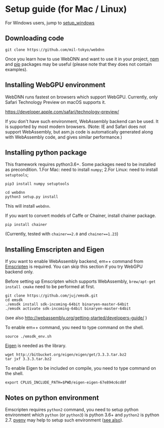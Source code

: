# Setup guide (for Mac / Linux)

For Windows users, jump to [setup_windows](../setup_windows.html)

## Downloading code
```
git clone https://github.com/mil-tokyo/webdnn
```

Once you learn how to use WebDNN and want to use it in your project, [npm](../../tips/npm.html) and [pip](../../tips/pip.html) packages may be useful (please note that they does not contain examples).

## Installing WebGPU environment
WebDNN runs fastest on browsers which support WebGPU. Currently, only Safari Technology Preview on macOS supports it.

https://developer.apple.com/safari/technology-preview/

If you don't have such environment, WebAssembly backend can be used.
It is supported by most modern browsers.
(Note: IE and Safari does not support WebAssembly, but asm.js code is automatically generated along with WebAssembly code, and gives similar performance.)

## Installing python package
This framework requires python3.6+. Some packages need to be installed as precondition.
1.For Mac: need to install `numpy`;
2.For Linux: need to install `setuptools`;

```
pip3 install numpy setuptools
```

```
cd webdnn
python3 setup.py install
```

This will install `webdnn`.

If you want to convert models of Caffe or Chainer, install chainer package.

```
pip install chainer
```

(Currently, tested with `chainer==2.0` and  `chainer==1.23`)

## Installing Emscripten and Eigen
If you want to enable WebAssembly backend, em++ command from [Emscripten](https://github.com/kripken/emscripten) is required. You can skip this section if you try WebGPU backend only.

Before setting up Emscripten which supports WebAssembly, `brew/apt-get install cmake` need to be performed at first.

```
git clone https://github.com/juj/emsdk.git
cd emsdk
./emsdk install sdk-incoming-64bit binaryen-master-64bit
./emsdk activate sdk-incoming-64bit binaryen-master-64bit
```
(see also http://webassembly.org/getting-started/developers-guide/ )

To enable em++ command, you need to type command on the shell.

```
source ./emsdk_env.sh
```

[Eigen](http://eigen.tuxfamily.org) is needed as the library.

```
wget http://bitbucket.org/eigen/eigen/get/3.3.3.tar.bz2
tar jxf 3.3.3.tar.bz2
```

To enable Eigen to be included on compile, you need to type command on the shell.

```
export CPLUS_INCLUDE_PATH=$PWD/eigen-eigen-67e894c6cd8f
```

## Notes on python environment
Emscripten requires `python2` command, you need to setup python environment which `python` (or `python3`) is python 3.6+ and `python2` is python 2.7. [pyenv](https://github.com/pyenv/pyenv) may help to setup such environment ([see also](https://github.com/pyenv/pyenv/blob/master/COMMANDS.md#pyenv-global-advanced)).
